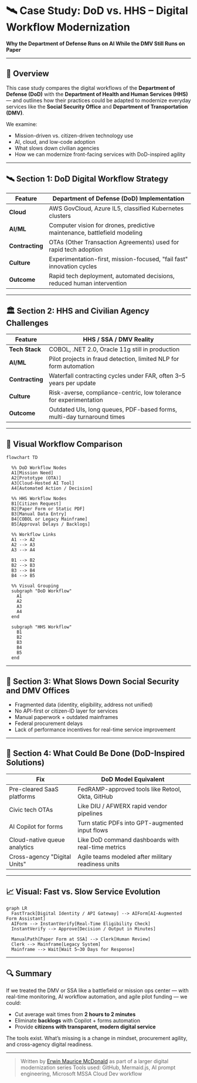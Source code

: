 # 🛰️ Case Study: DoD vs. HHS – Digital Workflow Modernization

**Why the Department of Defense Runs on AI While the DMV Still Runs on Paper**

---

## 🧠 Overview

This case study compares the digital workflows of the **Department of Defense (DoD)** with the **Department of Health and Human Services (HHS)** — and outlines how their practices could be adapted to modernize everyday services like the **Social Security Office** and **Department of Transportation (DMV)**.

We examine:

* Mission-driven vs. citizen-driven technology use
* AI, cloud, and low-code adoption
* What slows down civilian agencies
* How we can modernize front-facing services with DoD-inspired agility

---

## 🛰️ Section 1: DoD Digital Workflow Strategy

| Feature         | Department of Defense (DoD) Implementation                               |
| --------------- | ------------------------------------------------------------------------ |
| **Cloud**       | AWS GovCloud, Azure IL5, classified Kubernetes clusters                  |
| **AI/ML**       | Computer vision for drones, predictive maintenance, battlefield modeling |
| **Contracting** | OTAs (Other Transaction Agreements) used for rapid tech adoption         |
| **Culture**     | Experimentation-first, mission-focused, "fail fast" innovation cycles    |
| **Outcome**     | Rapid tech deployment, automated decisions, reduced human intervention   |

---

## 🏛️ Section 2: HHS and Civilian Agency Challenges

| Feature         | HHS / SSA / DMV Reality                                                |
| --------------- | ---------------------------------------------------------------------- |
| **Tech Stack**  | COBOL, .NET 2.0, Oracle 11g still in production                        |
| **AI/ML**       | Pilot projects in fraud detection, limited NLP for form automation     |
| **Contracting** | Waterfall contracting cycles under FAR, often 3–5 years per update     |
| **Culture**     | Risk-averse, compliance-centric, low tolerance for experimentation     |
| **Outcome**     | Outdated UIs, long queues, PDF-based forms, multi-day turnaround times |

---

## 🧭 Visual Workflow Comparison

```mermaid
flowchart TD

  %% DoD Workflow Nodes
  A1[Mission Need]
  A2[Prototype (OTA)]
  A3[Cloud-Hosted AI Tool]
  A4[Automated Action / Decision]

  %% HHS Workflow Nodes
  B1[Citizen Request]
  B2[Paper Form or Static PDF]
  B3[Manual Data Entry]
  B4[COBOL or Legacy Mainframe]
  B5[Approval Delays / Backlogs]

  %% Workflow Links
  A1 --> A2
  A2 --> A3
  A3 --> A4

  B1 --> B2
  B2 --> B3
  B3 --> B4
  B4 --> B5

  %% Visual Grouping
  subgraph "DoD Workflow"
    A1
    A2
    A3
    A4
  end

  subgraph "HHS Workflow"
    B1
    B2
    B3
    B4
    B5
  end
```

---

## 🧰 Section 3: What Slows Down Social Security and DMV Offices

* Fragmented data (identity, eligibility, address not unified)
* No API-first or citizen-ID layer for services
* Manual paperwork + outdated mainframes
* Federal procurement delays
* Lack of performance incentives for real-time service improvement

---

## 🧠 Section 4: What Could Be Done (DoD-Inspired Solutions)

| Fix                          | DoD Model Equivalent                               |
| ---------------------------- | -------------------------------------------------- |
| Pre-cleared SaaS platforms   | FedRAMP-approved tools like Retool, Okta, GitHub   |
| Civic tech OTAs              | Like DIU / AFWERX rapid vendor pipelines           |
| AI Copilot for forms         | Turn static PDFs into GPT-augmented input flows    |
| Cloud-native queue analytics | Like DoD command dashboards with real-time metrics |
| Cross-agency "Digital Units" | Agile teams modeled after military readiness units |

---

## 📈 Visual: Fast vs. Slow Service Evolution

```mermaid
graph LR
  FastTrack[Digital Identity / API Gateway] --> AIForm[AI-Augmented Form Assistant]
  AIForm --> InstantVerify[Real-Time Eligibility Check]
  InstantVerify --> Approve[Decision / Output in Minutes]

  ManualPath[Paper Form at SSA] --> Clerk[Human Review]
  Clerk --> Mainframe[Legacy System]
  Mainframe --> Wait[Wait 5–30 Days for Response]
```

---

## 🔍 Summary

If we treated the DMV or SSA like a battlefield or mission ops center — with real-time monitoring, AI workflow automation, and agile pilot funding — we could:

* Cut average wait times from **2 hours to 2 minutes**
* Eliminate **backlogs** with Copilot + forms automation
* Provide **citizens with transparent, modern digital service**

The tools exist. What’s missing is a change in mindset, procurement agility, and cross-agency digital readiness.

---

> Written by [Erwin Maurice McDonald](https://github.com/emcdo411) as part of a larger digital modernization series
> Tools used: GitHub, Mermaid.js, AI prompt engineering, Microsoft MSSA Cloud Dev workflow


